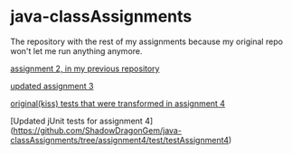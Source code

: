 # java-classAssignments
The repository with the rest of my assignments because my original repo won't let me run anything anymore.

[assignment 2, in my previous repository](https://github.com/ShadowDragonGem/java-hello/tree/collectionsHomework/src)

[updated assignment 3](https://github.com/ShadowDragonGem/java-classAssignments/tree/assignment2-3_revisions/src/assignment2_3)

[original(kiss) tests that were transformed in assignment 4](https://github.com/ShadowDragonGem/java-classAssignments/tree/assignment4/src/assignment4)

[Updated jUnit tests for assignment 4] (https://github.com/ShadowDragonGem/java-classAssignments/tree/assignment4/test/testAssignment4) 

